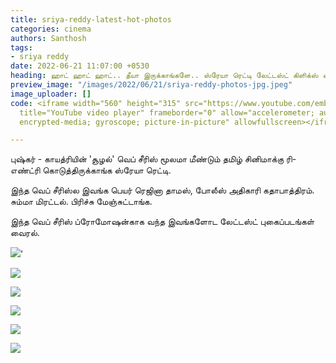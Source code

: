 ```yaml
---
title: sriya-reddy-latest-hot-photos
categories: cinema
authors: Santhosh
tags:
- sriya reddy
date: 2022-06-21 11:07:00 +0530
heading: ஹாட் ஹாட் ஹாட்.. தீயா இருக்காங்களே.. ஸ்ரேயா ரெட்டி லேட்டஸ்ட் கிளிக்ஸ் வைரல்..!
preview_image: "/images/2022/06/21/sriya-reddy-photos-jpg.jpeg"
image_uploader: []
code: <iframe width="560" height="315" src="https://www.youtube.com/embed/GoA-0tHI_4k"
  title="YouTube video player" frameborder="0" allow="accelerometer; autoplay; clipboard-write;
  encrypted-media; gyroscope; picture-in-picture" allowfullscreen></iframe>

---
```

புஷ்கர் - காயத்ரியின் 'சூழல்' வெப் சீரிஸ் மூலமா மீண்டும் தமிழ் சினிமாக்கு ரி-எண்ட்ரி கொடுத்திருக்காங்க ஸ்ரேயா ரெட்டி.

இந்த வெப் சீரிஸ்ல இவங்க பெயர் ரெஜினா தாமஸ், போலீஸ் அதிகாரி கதாபாத்திரம். சும்மா மிரட்டல். பிரிச்சு மேஞ்சுட்டாங்க.

இந்த வெப் சீரிஸ் ப்ரோமோஷன்காக வந்த இவங்களோட லேட்டஸ்ட் புகைப்படங்கள் வைரல்.

![](/images/2022/06/21/sriya-reddy-sulal-3-webp.jpeg)'

![](/images/2022/06/21/sriya-reddy-sulal-5-webp.jpeg)

![](/images/2022/06/21/sriya-reddy-sulal-4-webp.jpeg)

![](/images/2022/06/21/sriya-reddy-sulal-2-webp.jpeg)

![](/images/2022/06/21/sriya-reddy-sulal-6-webp.jpeg)

![](/images/2022/06/21/sriya-reddy-sulal-1-webp.jpeg)
